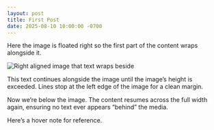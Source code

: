 ```yaml
---
layout: post
title: First Post
date: 2025-08-10 10:00:00 -0700
---
```

<p>Here the image is floated right so the first part of the content wraps alongside it.</p>
<p><img class="float-right" src="{{ '/assets/img/sample-right.jpg' | relative_url }}" alt="Right aligned image that text wraps beside"></p>
<p>This text continues alongside the image until the image’s height is exceeded. Lines stop at the left edge of the image for a clean margin.</p>
<div class="clear-after"></div>
<p>Now we’re below the image. The content resumes across the full width again, ensuring no text ever appears “behind” the media.</p>
<p>Here’s a <span class="note-link" data-note="Hover notes follow your cursor.">hover note</span> for reference.</p>
